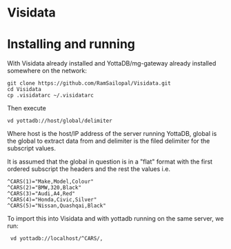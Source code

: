 # Visidata

# Installing and running

With Visidata already installed and YottaDB/mg-gateway already installed somewhere on the network:

    git clone https://github.com/RamSailopal/Visidata.git
    cd Visidata
    cp .visidatarc ~/.visidatarc
    
Then execute

    vd yottadb://host/global/delimiter
    
Where host is the host/IP address of the server running YottaDB, global is the global to extract data from and delimiter is the filed delimiter for the subscript values.

It is assumed that the global in question is in a "flat" format with the first ordered subscript the headers and the rest the values i.e.

    ^CARS(1)="Make,Model,Colour"
    ^CARS(2)="BMW,320,Black"  
    ^CARS(3)="Audi,A4,Red"
    ^CARS(4)="Honda,Civic,Silver"
    ^CARS(5)="Nissan,Quashqai,Black"

To import this into Visidata and with yottadb running on the same server, we run:

     vd yottadb://localhost/^CARS/,
